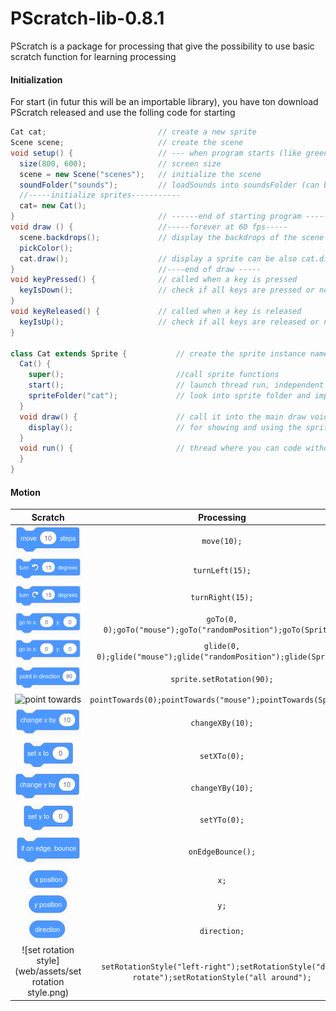 # PScratch-lib-0.8.1

PScratch is a package for processing that give the possibility to use basic scratch function for learning processing

#### Initialization
For start (in futur this will be an importable library), you have ton download PScratch released and use the folling code for starting

```java
Cat cat;                         // create a new sprite
Scene scene;                     // create the scene                         // create a new sprite
void setup() {                   // --- when program starts (like green flag)
  size(800, 600);                // screen size
  scene = new Scene("scenes");   // initialize the scene
  soundFolder("sounds");         // loadSounds into soundsFolder (can be renamed)
  //-----initialize sprites-----------
  cat= new Cat();
}                                // ------end of starting program ------
void draw () {                   //-----forever at 60 fps-----
  scene.backdrops();             // display the backdrops of the scene
  pickColor();
  cat.draw();                    // display a sprite can be also cat.display
}                                //----end of draw -----
void keyPressed() {              // called when a key is pressed
  keyIsDown();                   // check if all keys are pressed or not
}
void keyReleased() {             // called when a key is released
  keyIsUp();                     // check if all keys are released or not
}

class Cat extends Sprite {           // create the sprite instance named "Cat"
  Cat() {
    super();                         //call sprite functions
    start();                         // launch thread run, independent from draw
    spriteFolder("cat");             // look into sprite folder and import image, each sprite MSUT have its own folder named
  }
  void draw() {                      // call it into the main draw void or just call sprite.display into main draw void
    display();                       // for showing and using the sprite
  }
  void run() {                       // thread where you can code without screen frameRate
  }
}
```

#### Motion

| Scratch | Processing |
| :-: | :-: |
| ![move](web/assets/sprite_move_steps.png) | `move(10);` |
| ![turn left](web/assets/sprite_turn_left.png) | `turnLeft(15);` |
| ![turn right](web/assets/sprite_turn_right.png) | `turnRight(15);` |
| ![go to](web/assets/sprite_go_to.png) | `goTo(0, 0);goTo("mouse");goTo("randomPosition");goTo(Sprite);` |
| ![glide](web/assets/sprite_go_to.png) | `glide(0, 0);glide("mouse");glide("randomPosition");glide(Sprite);` |
| ![point in direction](web/assets/sprite_point_in_direction.png) | `sprite.setRotation(90);` |
| ![point towards](web/assets/sprite_point_in_towards.png) | `pointTowards(0);pointTowards("mouse");pointTowards(Sprite);` |
| ![change x by](web/assets/sprite_change_x_by.png) | `changeXBy(10);` |
| ![set x to](web/assets/sprite_set_x_to.png) | `setXTo(0);` |
| ![change y by](web/assets/sprite_change_y_by.png) | `changeYBy(10);` |
| ![set y to](web/assets/sprite_set_y_to.png) | `setYTo(0);` |
| ![on edge bounce](web/assets/sprite_if_on_edge_bounce.png) | `onEdgeBounce();` |
| ![x](web/assets/sprite_x_positon.png) | `x;` |
| ![y](web/assets/sprite_y_position.png) | `y;` |
| ![direction](web/assets/sprite_direction.png) | `direction;` |
| ![set rotation style](web/assets/set rotation style.png) | `setRotationStyle("left-right");setRotationStyle("don't rotate");setRotationStyle("all around");` |

